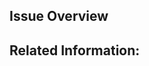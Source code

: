 
<!--
BEFORE POSTING YOUR ISSUE:
- These comments won't show up when you submit the issue.
- If your issue is a bug report or a feature request you are on the wrong page.  Please go back and use the provided templates for filling out a bug report or feature request.
- To report a security issue, please visit this page: https://eventespresso.com/report-a-security-vulnerability/
-->

## Issue Overview
<!-- Describe what this issue is about. -->


## Related Information:

